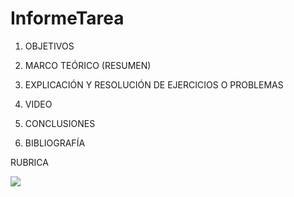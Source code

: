 # InformeTarea


1. OBJETIVOS



2. MARCO TEÓRICO (RESUMEN)





3. EXPLICACIÓN Y RESOLUCIÓN DE EJERCICIOS O PROBLEMAS




4. VIDEO



5. CONCLUSIONES




6. BIBLIOGRAFÍA




RUBRICA

![](https://github.com/doalulema/InformeTarea/blob/main/Tarea.png)
